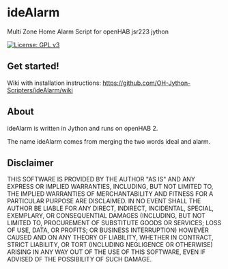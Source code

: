 # ideAlarm
Multi Zone Home Alarm Script for openHAB jsr223 jython

[![License: GPL v3](https://img.shields.io/badge/License-GPL%20v3-blue.svg)](https://www.gnu.org/licenses/gpl-3.0)

## Get started!
Wiki with installation instructions: https://github.com/OH-Jython-Scripters/ideAlarm/wiki

## About
ideAlarm is written in Jython and runs on openHAB 2.

The name ideAlarm comes from merging the two words ideal and alarm.

## Disclaimer
THIS SOFTWARE IS PROVIDED BY THE AUTHOR "AS IS" AND ANY EXPRESS OR IMPLIED WARRANTIES, INCLUDING, BUT NOT LIMITED TO, THE IMPLIED WARRANTIES OF MERCHANTABILITY AND FITNESS FOR A PARTICULAR PURPOSE ARE DISCLAIMED. IN NO EVENT SHALL THE AUTHOR BE LIABLE FOR ANY DIRECT, INDIRECT, INCIDENTAL, SPECIAL, EXEMPLARY, OR CONSEQUENTIAL DAMAGES (INCLUDING, BUT NOT LIMITED TO, PROCUREMENT OF SUBSTITUTE GOODS OR SERVICES; LOSS OF USE, DATA, OR PROFITS; OR BUSINESS INTERRUPTION) HOWEVER CAUSED AND ON ANY THEORY OF LIABILITY, WHETHER IN CONTRACT, STRICT LIABILITY, OR TORT (INCLUDING NEGLIGENCE OR OTHERWISE) ARISING IN ANY WAY OUT OF THE USE OF THIS SOFTWARE, EVEN IF ADVISED OF THE POSSIBILITY OF SUCH DAMAGE.

